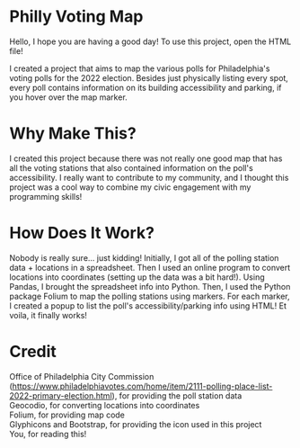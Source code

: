 # Philly Voting Map
Hello, I hope you are having a good day! To use this project, open the HTML file!

I created a project that aims to map the various polls for Philadelphia's voting polls for the 2022 election.
Besides just physically listing every spot, every poll contains information on its building accessibility and parking, if you hover over the map marker.

# Why Make This?
I created this project because there was not really one good map that has all the voting stations that also contained information on the poll's accessibility. 
I really want to contribute to my community, and I thought this project was a cool way to combine my civic engagement with my programming skills!

# How Does It Work?
Nobody is really sure... just kidding! Initially, I got all of the polling station data + locations in a spreadsheet. Then I used an online program to convert locations into coordinates (setting up the data was a bit hard!).
Using Pandas, I brought the spreadsheet info into Python. Then, I used the Python package Folium to map the polling stations using markers. For each marker, I created a popup to list the poll's accessibility/parking info using HTML!
Et voila, it finally works!

# Credit
Office of Philadelphia City Commission (https://www.philadelphiavotes.com/home/item/2111-polling-place-list-2022-primary-election.html), for providing the poll station data <br>
Geocodio, for converting locations into coordinates <br>
Folium, for providing map code <br>
Glyphicons and Bootstrap, for providing the icon used in this project <br>
You, for reading this! <br>
